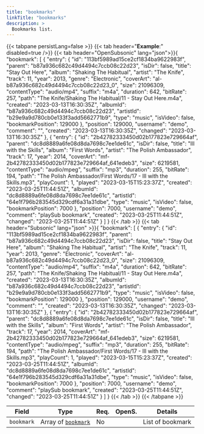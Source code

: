 ```yaml
---
title: "bookmarks"
linkTitle: "bookmarks"
description: >
  Bookmarks list.
---
```


{{< tabpane persistLang=false >}}
{{< tab header="**Example**:" disabled=true />}}
{{< tab header="OpenSubsonic" lang="json">}}{
      "bookmark": [
        {
          "entry": {
            "id": "113bf5989ad15ce2cf1834ba9622983f",
            "parent": "b87a936c682c49d4494c7ccb08c22d23",
            "isDir": false,
            "title": "Stay Out Here",
            "album": "Shaking The Habitual",
            "artist": "The Knife",
            "track": 11,
            "year": 2013,
            "genre": "Electronic",
            "coverArt": "al-b87a936c682c49d4494c7ccb08c22d23_0",
            "size": 21096309,
            "contentType": "audio/mp4",
            "suffix": "m4a",
            "duration": 642,
            "bitRate": 257,
            "path": "The Knife/Shaking The Habitual/11 - Stay Out Here.m4a",
            "created": "2023-03-13T16:30:35Z",
            "albumId": "b87a936c682c49d4494c7ccb08c22d23",
            "artistId": "b29e9a9d780cb0e133f3add5662771b9",
            "type": "music",
            "isVideo": false,
            "bookmarkPosition": 129000
          },
          "position": 129000,
          "username": "demo",
          "comment": "",
          "created": "2023-03-13T16:30:35Z",
          "changed": "2023-03-13T16:30:35Z"
        },
        {
          "entry": {
            "id": "2b42782333450d02b177823e729664af",
            "parent": "dc8d8889a6fe08d8da7698c7ee1de61c",
            "isDir": false,
            "title": "Ill with the Skills",
            "album": "First Words",
            "artist": "The Polish Ambassador",
            "track": 17,
            "year": 2014,
            "coverArt": "mf-2b42782333450d02b177823e729664af_641edeb3",
            "size": 6219581,
            "contentType": "audio/mpeg",
            "suffix": "mp3",
            "duration": 255,
            "bitRate": 194,
            "path": "The Polish Ambassador/First Words/17 - Ill with the Skills.mp3",
            "playCount": 1,
            "played": "2023-03-15T15:23:37Z",
            "created": "2023-03-25T11:44:51Z",
            "albumId": "dc8d8889a6fe08d8da7698c7ee1de61c",
            "artistId": "64e1f796b283545d329cdf6a31a31dbe",
            "type": "music",
            "isVideo": false,
            "bookmarkPosition": 7000
          },
          "position": 7000,
          "username": "demo",
          "comment": "playSub bookmark",
          "created": "2023-03-25T11:44:51Z",
          "changed": "2023-03-25T11:44:51Z"
        }
      ]
    }
{{< /tab >}}
{{< tab header="Subsonic" lang="json" >}}{
      "bookmark": [
        {
          "entry": {
            "id": "113bf5989ad15ce2cf1834ba9622983f",
            "parent": "b87a936c682c49d4494c7ccb08c22d23",
            "isDir": false,
            "title": "Stay Out Here",
            "album": "Shaking The Habitual",
            "artist": "The Knife",
            "track": 11,
            "year": 2013,
            "genre": "Electronic",
            "coverArt": "al-b87a936c682c49d4494c7ccb08c22d23_0",
            "size": 21096309,
            "contentType": "audio/mp4",
            "suffix": "m4a",
            "duration": 642,
            "bitRate": 257,
            "path": "The Knife/Shaking The Habitual/11 - Stay Out Here.m4a",
            "created": "2023-03-13T16:30:35Z",
            "albumId": "b87a936c682c49d4494c7ccb08c22d23",
            "artistId": "b29e9a9d780cb0e133f3add5662771b9",
            "type": "music",
            "isVideo": false,
            "bookmarkPosition": 129000
          },
          "position": 129000,
          "username": "demo",
          "comment": "",
          "created": "2023-03-13T16:30:35Z",
          "changed": "2023-03-13T16:30:35Z"
        },
        {
          "entry": {
            "id": "2b42782333450d02b177823e729664af",
            "parent": "dc8d8889a6fe08d8da7698c7ee1de61c",
            "isDir": false,
            "title": "Ill with the Skills",
            "album": "First Words",
            "artist": "The Polish Ambassador",
            "track": 17,
            "year": 2014,
            "coverArt": "mf-2b42782333450d02b177823e729664af_641edeb3",
            "size": 6219581,
            "contentType": "audio/mpeg",
            "suffix": "mp3",
            "duration": 255,
            "bitRate": 194,
            "path": "The Polish Ambassador/First Words/17 - Ill with the Skills.mp3",
            "playCount": 1,
            "played": "2023-03-15T15:23:37Z",
            "created": "2023-03-25T11:44:51Z",
            "albumId": "dc8d8889a6fe08d8da7698c7ee1de61c",
            "artistId": "64e1f796b283545d329cdf6a31a31dbe",
            "type": "music",
            "isVideo": false,
            "bookmarkPosition": 7000
          },
          "position": 7000,
          "username": "demo",
          "comment": "playSub bookmark",
          "created": "2023-03-25T11:44:51Z",
          "changed": "2023-03-25T11:44:51Z"
        }
      ]
    }
{{< /tab >}}
{{< /tabpane >}}

| Field |  Type | Req. | OpenS. | Details |
| --- | --- | --- | --- | --- |
| `bookmark` | Array of [`bookmark`](../bookmark) | No |     | List of bookmark |
